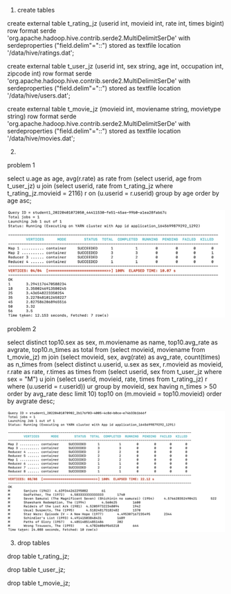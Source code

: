 1. create tables

create external table t_rating_jz (userid int, movieid int, rate int, times bigint) row format serde 'org.apache.hadoop.hive.contrib.serde2.MultiDelimitSerDe' with serdeproperties ("field.delim"="::") stored as textfile location '/data/hive/ratings.dat';

create external table t_user_jz (userid int, sex string, age int, occupation int, zipcode int)  row format serde 'org.apache.hadoop.hive.contrib.serde2.MultiDelimitSerDe' with serdeproperties ("field.delim"="::") stored as textfile location '/data/hive/users.dat';

create external table t_movie_jz (movieid int, moviename string, movietype string) row format serde 'org.apache.hadoop.hive.contrib.serde2.MultiDelimitSerDe' with serdeproperties ("field.delim"="::") stored as textfile location '/data/hive/movies.dat';

2. 
problem 1

select u.age as age, avg(r.rate) as rate from (select userid, age from t_user_jz) u join (select userid, rate from t_rating_jz where t_rating_jz.movieid = 2116) r on (u.userid = r.userid) group by age order by age asc;

![image info](avg_age.png)

problem 2

select distinct top10.sex as sex, m.moviename as name, top10.avg_rate as avgrate, top10.n_times as total from (select movieid, moviename from t_movie_jz) m join (select movieid, sex, avg(rate) as avg_rate, count(times) as n_times from (select distinct u.userid, u.sex as sex, r.movieid as movieid, r.rate as rate, r.times as times from (select userid, sex from t_user_jz where sex = "M") u join (select userid, movieid, rate, times from t_rating_jz) r where (u.userid = r.userid)) ur group by movieid, sex having n_times > 50 order by avg_rate desc limit 10) top10 on (m.movieid = top10.movieid) order by avgrate desc;

![image info](top10.png)


3. drop tables

drop table t_rating_jz;

drop table t_user_jz;

drop table t_movie_jz;
